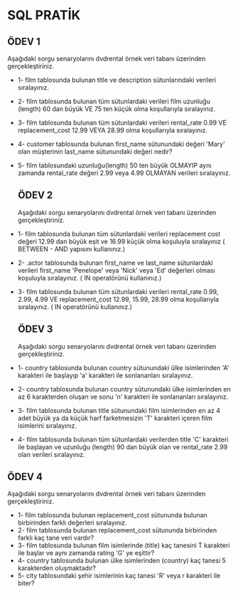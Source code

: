 # SQL PRATİK

## ÖDEV 1
Aşağıdaki sorgu senaryolarını dvdrental örnek veri tabanı üzerinden gerçekleştiriniz.

* 1- film tablosunda bulunan title ve description sütunlarındaki verileri sıralayınız.
* 2- film tablosunda bulunan tüm sütunlardaki verileri film uzunluğu (length) 60 dan büyük VE 75 ten küçük olma koşullarıyla sıralayınız.
* 3- film tablosunda bulunan tüm sütunlardaki verileri rental_rate 0.99 VE replacement_cost 12.99 VEYA 28.99 olma koşullarıyla sıralayınız.
* 4- customer tablosunda bulunan first_name sütunundaki değeri 'Mary' olan müşterinin last_name sütunundaki değeri nedir?
* 5- film tablosundaki uzunluğu(length) 50 ten büyük OLMAYIP aynı zamanda rental_rate değeri 2.99 veya 4.99 OLMAYAN verileri sıralayınız.

  ## ÖDEV 2
  Aşağıdaki sorgu senaryolarını dvdrental örnek veri tabanı üzerinden gerçekleştiriniz.

* 1- film tablosunda bulunan tüm sütunlardaki verileri replacement cost değeri 12.99 dan büyük eşit ve 16.99 küçük olma koşuluyla sıralayınız ( BETWEEN - AND yapısını kullanınız.)
* 2- .actor tablosunda bulunan first_name ve last_name sütunlardaki verileri first_name 'Penelope' veya 'Nick' veya 'Ed' değerleri olması koşuluyla sıralayınız. ( IN operatörünü kullanınız.)
* 3- film tablosunda bulunan tüm sütunlardaki verileri rental_rate 0.99, 2.99, 4.99 VE replacement_cost 12.99, 15.99, 28.99 olma koşullarıyla sıralayınız. ( IN operatörünü kullanınız.)

  ## ÖDEV 3
  Aşağıdaki sorgu senaryolarını dvdrental örnek veri tabanı üzerinden gerçekleştiriniz.

* 1- country tablosunda bulunan country sütunundaki ülke isimlerinden 'A' karakteri ile başlayıp 'a' karakteri ile sonlananları sıralayınız.
* 2- country tablosunda bulunan country sütunundaki ülke isimlerinden en az 6 karakterden oluşan ve sonu 'n' karakteri ile sonlananları sıralayınız.
* 3- film tablosunda bulunan title sütunundaki film isimlerinden en az 4 adet büyük ya da küçük harf farketmesizin 'T' karakteri içeren film isimlerini sıralayınız.
* 4- film tablosunda bulunan tüm sütunlardaki verilerden title 'C' karakteri ile başlayan ve uzunluğu (length) 90 dan büyük olan ve rental_rate 2.99 olan verileri sıralayınız.

## ÖDEV 4
Aşağıdaki sorgu senaryolarını dvdrental örnek veri tabanı üzerinden gerçekleştiriniz.

* 1- film tablosunda bulunan replacement_cost sütununda bulunan birbirinden farklı değerleri sıralayınız.
* 2- film tablosunda bulunan replacement_cost sütununda birbirinden farklı kaç tane veri vardır?
* 3- film tablosunda bulunan film isimlerinde (title) kaç tanesini T karakteri ile başlar ve aynı zamanda rating 'G' ye eşittir?
* 4- country tablosunda bulunan ülke isimlerinden (country) kaç tanesi 5 karakterden oluşmaktadır?
* 5- city tablosundaki şehir isimlerinin kaç tanesi 'R' veya r karakteri ile biter?




  

